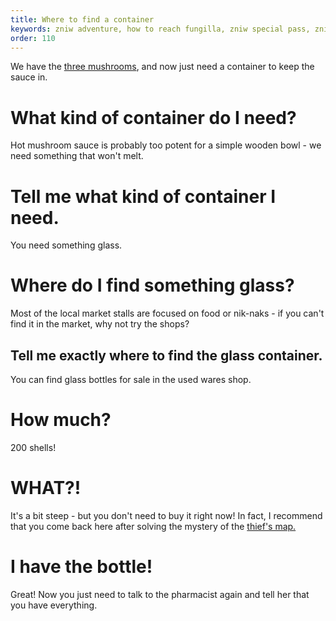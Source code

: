 ```yaml
---
title: Where to find a container
keywords: zniw adventure, how to reach fungilla, zniw special pass, zniw pharmacy, zniw mushroom sauce
order: 110
---
```


We have the [three mushrooms](caps.md), and now just need a container to keep the sauce in.

# What kind of container do I need?
Hot mushroom sauce is probably too potent for a simple wooden bowl - we need something that won't melt.

# Tell me what kind of container I need.
You need something glass.

# Where do I find something glass?
Most of the local market stalls are focused on food or nik-naks - if you can't find it in the market, why not try the shops?

## Tell me exactly where to find the glass container.
You can find glass bottles for sale in the used wares shop.

# How much?
200 shells!

# WHAT?!
It's a bit steep - but you don't need to buy it right now! In fact, I recommend that you come back here after solving the mystery of the [thief's map.](/BigFungus/AfterCloak/index.md)

# I have the bottle!
Great! Now you just need to talk to the pharmacist again and tell her that you have everything.